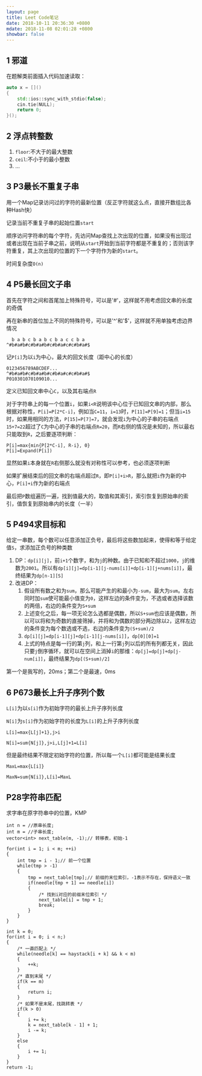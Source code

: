 ```yaml
---
layout: page
title: Leet Code笔记
date: 2018-10-11 20:36:30 +0800
mdate: 2018-11-08 02:01:28 +0800
showbar: false
---
```


## 1 邪道

在题解类前面插入代码加速读取：

```c++
auto x = []()
{
    std::ios::sync_with_stdio(false);
    cin.tie(NULL);
    return 0;
}();
```

## 2 浮点转整数

1. `floor`:不大于的最大整数
2. `ceil`:不小于的最小整数
3. ...

## 3 P3最长不重复子串

用一个Map记录访问过的字符的最新位置（反正字符就这么点，直接开数组比各种Hash快）

记录当前不重复子串的起始位置`start`

顺序访问字符串的每个字符，先访问Map查找上次出现的位置，如果没有出现过或者出现在当前子串之前，说明从`start`开始到当前字符都是不重复的；否则该字符重复，其上次出现的位置的下一个字符作为新的`start`。

时间复杂度`O(n)`

## 4 P5最长回文子串

首先在字符之间和首尾加上特殊符号，可以是'#'，这样就不用考虑回文串的长度的奇偶

再在新串的首位加上不同的特殊符号，可以是'^'和'$'，这样就不用单独考虑边界情况

```
  b a b c b a b c b a c c b a
^#b#a#b#c#b#a#b#c#b#a#c#c#b#a#$
```

记`P[i]`为以`i`为中心，最大的回文长度（距中心的长度）

```
0123456789ABCDEF...
^#b#a#b#c#b#a#b#c#b#a#c#c#b#a#$
P010301070109010...
```

定义已知回文串中心`C`，以及其右端点`R`

对于字符串上的每一个位置`i`，如果`i<R`说明该中心位于已知回文串的内部，那么根据对称性，`P[i]=P[2*C-i]`，例如当`C=11`，`i=13`时，`P[11]=P[9]=1`；但当`i=15`时，如果用相同的方法，`P[15]=P[7]=7`，就会发现`i`为中心的子串的右端点`15+7=22`超过了`C`为中心的子串的右端点`R=20`，而`R`右侧的情况是未知的，所以最右只能取到`R`，之后要逐项判断：

```
P[i]=max{min{P[2*C-i], R-i}, 0}
P[i]=Expand(P[i])
```

显然如果`i`本身就在`R`右侧那么就没有对称性可以参考，也必须逐项判断

如果扩展结束后的回文串的右端点超过`R`，即`P[i]+i>R`，那么就把`i`作为新的中心，`P[i]+i`作为新的右端点

最后把`P`数组遍历一遍，找到值最大的，取值和其索引，索引恢复到原始串的索引，值恢复到原始串内的长度（一半）

## 5 P494求目标和

给定一串数，每个数可以任意添加正负号，最后将这些数加起来，使得和等于给定值`S`，求添加正负号的种类数

1. DP：`dp[i][j]`，前`i+1`个数字，和为`j`的种数。由于已知和不超过`1000`，`j`的维数为`2001`。所以有`dp[i][j]=dp[i-1][j-nums[i]]+dp[i-1][j+nums[i]]`，最终结果为`dp[n-1][S]`
2. 改进DP：
   1. 假设所有数之和为`sum`，那么可能产生的和最小为`-sum`，最大为`sum`。左右同时加`sum`使可能最小值变为`0`，这样左边的条件变为，不选或者选择该数的两倍，右边的条件变为`S+sum`
   2. 上述变化之后，每一项无论怎么选都是偶数，所以`S+sum`也应该是偶数，所以可以将和为奇数的直接筛掉，并将和为偶数的部分两边除以`2`，这样左边的条件变为每个数选或不选，右边的条件变为`(S+sum)/2`
   3. `dp[i][j]=dp[i-1][j]+dp[i-1][j-nums[i]]`，`dp[0][0]=1`
   4. 上式的特点是每一行的第`j`列，和上一行第`j`列以后的所有列都无关，因此只要`j`倒序循环，就可以在空间上消掉`i`的那维：`dp[j]=dp[j]+dp[j-num[i]]`，最终结果为`dp[(S+sum)/2]`

第一个是我写的，20ms；第二个是最速，0ms

## 6 P673最长上升子序列个数

`L[i]`为以`s[i]`作为初始字符的最长上升子序列长度

`N[i]`为`s[i]`作为初始字符的长度为`L[i]`的上升子序列长度

`L[i]=max{L[j]+1},j>i`

`N[i]=sum{N[j]},j>i,L[j]+1=L[i]`

但是最终结果不限定初始字符的位置，所以每一个`L[i]`都可能是结果长度

`MaxL=max{L[i]}`

`MaxN=sum{N[i]},L[i]=MaxL`

## P28字符串匹配

求字串在原字符串中的位置，KMP

```
int n = //原串长度;
int m = //子串长度;
vector<int> next_table(m, -1);// 转移表，初始-1

for(int i = 1; i < m; ++i)
{
    int tmp = i - 1;// 前一个位置
    while(tmp > -1)
    {
        tmp = next_table[tmp];// 前缀的末位索引，-1表示不存在，保持语义一致
        if(needle[tmp + 1] == needle[i])
        {
            /* 找到i对应的前缀末位索引 */
            next_table[i] = tmp + 1;
            break;
        }
    }
}

int k = 0;
for(int i = 0; i < n;)
{
    /* 一直匹配上 */
    while(needle[k] == haystack[i + k] && k < m)
    {
        ++k;
    }
    /* 直到末尾 */
    if(k == m)
    {
        return i;
    }
    /* 如果不是末尾，找跳转表 */
    if(k > 0)
    {
        i += k;
        k = next_table[k - 1] + 1;
        i -= k;
    }
    else
    {
        i += 1;
    }
}
return -1;
```
